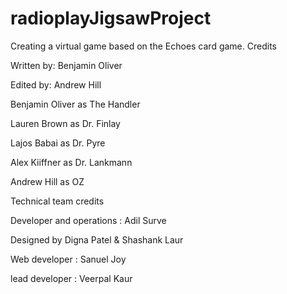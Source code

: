 # radioplayJigsawProject

Creating a virtual game based on the Echoes card game.
Credits

Written by: Benjamin Oliver


Edited by: Andrew Hill 



Benjamin Oliver as The Handler


Lauren Brown as Dr. Finlay

Lajos Babai as Dr. Pyre

Alex Kiiffner as Dr. Lankmann

Andrew Hill as OZ




Technical team credits

Developer and operations  : Adil Surve 

Designed by Digna Patel & Shashank Laur

Web developer : Sanuel Joy 

lead developer : Veerpal Kaur 


